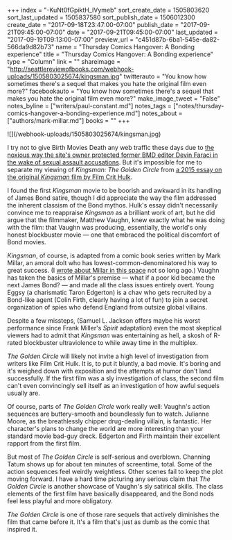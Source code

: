 +++
index = "-KuNt0fGpiktH_IVymeb"
sort_create_date = 1505803620
sort_last_updated = 1505837580
sort_publish_date = 1506012300
create_date = "2017-09-18T23:47:00-07:00"
publish_date = "2017-09-21T09:45:00-07:00"
date = "2017-09-21T09:45:00-07:00"
last_updated = "2017-09-19T09:13:00-07:00"
preview_url = "c451d87b-6ba1-545e-da82-566da9d82b73"
name = "Thursday Comics Hangover: A Bonding experience"
title = "Thursday Comics Hangover: A Bonding experience"
type = "Column"
link = ""
shareimage = "http://seattlereviewofbooks.com/webhook-uploads/1505803025674/kingsman.jpg"
twitterauto = "You know how sometimes there's a sequel that makes you hate the original film even more?"
facebookauto = "You know how sometimes there's a sequel that makes you hate the original film even more?"
make_image_tweet = "False"
notes_byline = ["writers/paul-constant.md"]
notes_tags = ["notes/thursday-comics-hangover-a-bonding-experience.md"]
notes_about = ["authors/mark-millar.md"]
books = ""
+++
<p class="image">![](/webhook-uploads/1505803025674/kingsman.jpg)</p>

I try not to give Birth Movies Death any web traffic these days due to [the noxious way the site's owner protected former BMD editor Devin Faraci in the wake of sexual assault accusations](http://www.thedailybeast.com/how-a-sexual-assault-accusation-against-a-feminist-film-blogger-shook-up-the-indie-film-world). But it's impossible for me to separate my viewing of *Kingsman: The Golden Circle* from [a 2015 essay on the original *Kingsman* film by Film Crit Hulk](http://birthmoviesdeath.com/2015/07/17/film-crit-hulk-smash-kingsman-and-the-maybe-genius-of-non-winking-satire). 

I found the first *Kingsman* movie to be boorish and awkward in its handling of James Bond satire, though I did appreciate the way the film addressed the inherent classism of the Bond mythos. Hulk's essay didn't necessarily convince me to reappraise *Kingsman* as a brilliant work of art, but he did argue that the filmmaker, Matthew Vaughn, knew exactly what he was doing with the film: that Vaughn was producing, essentially, the world's only honest blockbuster movie — one that embraced the political discomfort of Bond movies.

*Kingsman*, of course, is adapted from a comic book series written by Mark Millar, an amoral dolt who has lowest-common-denominatored his way to great success. (I [wrote about Millar in this space](http://www.seattlereviewofbooks.com/notes/2017/08/24/thursday-comics-hangover-dumbforgiven/) not so long ago.) Vaughn has taken the basics of Millar's premise — what if a poor kid became the next James Bond? — and made all the class issues entirely overt. Young Eggsy (a charismatic Taron Edgerton) is a chav who gets recruited by a Bond-like agent (Colin Firth, clearly having a lot of fun) to join a secret organization of spies who defend England from outsize global villains.

Despite a few missteps, (Samuel L. Jackson offers maybe his worst performance since Frank Miller's *Spirit* adaptation) even the most skeptical viewers had to admit that *Kingsman* was entertaining as hell, a skosh of R-rated blockbuster ultraviolence to while away time in the multiplex.

*The Golden Circle* will likely not invite a high level of investigation from writers like Film Crit Hulk. It is, to put it bluntly, a bad movie. It's boring and it's weighed down with exposition and the attempts at humor don't land successfully. If the first film was a sly investigation of class, the second film can't even convincingly sell itself as an investigation of how awful sequels usually are.

Of course, parts of *The Golden Circle* work really well: Vaughn's action sequences are buttery-smooth and boundlessly fun to watch. Julianne Moore, as the breathlessly chipper drug-dealing villain, is fantastic. Her character's plans to change the world are more interesting than your standard movie bad-guy dreck. Edgerton and Firth maintain their excellent rapport from the first film.

But most of *The Golden Circle* is self-serious and overblown. Channing Tatum shows up for about ten minutes of screentime, total. Some of the action sequences feel weirdly weightless. Other scenes fail to keep the plot moving forward. I have a hard time picturing any serious claim that *The Golden Circle* is another showcase of Vaughn's sly satirical skills. The class elements of the first film have basically disappeared, and the Bond nods feel less playful and more obligatory.

*The Golden Circle* is one of those rare sequels that actively diminishes the film that came before it. It's a film that's just as dumb as the comic that inspired it. 